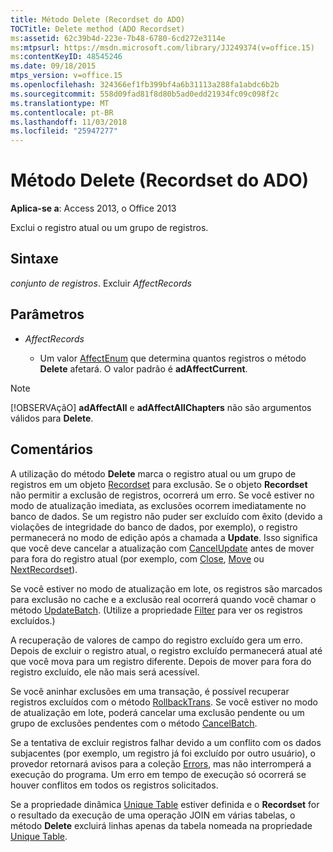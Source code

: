 ```yaml
---
title: Método Delete (Recordset do ADO)
TOCTitle: Delete method (ADO Recordset)
ms:assetid: 62c39b4d-223e-7b48-6780-6cd272e3114e
ms:mtpsurl: https://msdn.microsoft.com/library/JJ249374(v=office.15)
ms:contentKeyID: 48545246
ms.date: 09/18/2015
mtps_version: v=office.15
ms.openlocfilehash: 324366ef1fb399bf4a6b31113a288fa1abdc6b2b
ms.sourcegitcommit: 558d09fad81f8d80b5ad0edd21934fc09c098f2c
ms.translationtype: MT
ms.contentlocale: pt-BR
ms.lasthandoff: 11/03/2018
ms.locfileid: "25947277"
---
```

# <a name="delete-method-ado-recordset"></a>Método Delete (Recordset do ADO)


**Aplica-se a**: Access 2013, o Office 2013



Exclui o registro atual ou um grupo de registros.

## <a name="syntax"></a>Sintaxe

*conjunto de registros*. Excluir *AffectRecords*

## <a name="parameters"></a>Parâmetros

- *AffectRecords*

  - Um valor [AffectEnum](affectenum.md) que determina quantos registros o método **Delete** afetará. O valor padrão é **adAffectCurrent**.


> [!NOTE]
> [!OBSERVAçãO] **adAffectAll** e **adAffectAllChapters** não são argumentos válidos para **Delete**.

## <a name="remarks"></a>Comentários

A utilização do método **Delete** marca o registro atual ou um grupo de registros em um objeto [Recordset](recordset-object-ado.md) para exclusão. Se o objeto **Recordset** não permitir a exclusão de registros, ocorrerá um erro. Se você estiver no modo de atualização imediata, as exclusões ocorrem imediatamente no banco de dados. Se um registro não puder ser excluído com êxito (devido a violações de integridade do banco de dados, por exemplo), o registro permanecerá no modo de edição após a chamada a **Update**. Isso significa que você deve cancelar a atualização com [CancelUpdate](cancelupdate-method-ado.md) antes de mover para fora do registro atual (por exemplo, com [Close](close-method-ado.md), [Move](move-method-ado.md) ou [NextRecordset](nextrecordset-method-ado.md)).

Se você estiver no modo de atualização em lote, os registros são marcados para exclusão no cache e a exclusão real ocorrerá quando você chamar o método [UpdateBatch](updatebatch-method-ado.md). (Utilize a propriedade [Filter](filter-property-ado.md) para ver os registros excluídos.)

A recuperação de valores de campo do registro excluído gera um erro. Depois de excluir o registro atual, o registro excluído permanecerá atual até que você mova para um registro diferente. Depois de mover para fora do registro excluído, ele não mais será acessível.

Se você aninhar exclusões em uma transação, é possível recuperar registros excluídos com o método [RollbackTrans](begintrans-committrans-and-rollbacktrans-methods-ado.md). Se você estiver no modo de atualização em lote, poderá cancelar uma exclusão pendente ou um grupo de exclusões pendentes com o método [CancelBatch](cancelbatch-method-ado.md).

Se a tentativa de excluir registros falhar devido a um conflito com os dados subjacentes (por exemplo, um registro já foi excluído por outro usuário), o provedor retornará avisos para a coleção [Errors](errors-collection-ado.md), mas não interromperá a execução do programa. Um erro em tempo de execução só ocorrerá se houver conflitos em todos os registros solicitados.

Se a propriedade dinâmica [Unique Table](unique-table-unique-schema-unique-catalog-properties-dynamic-ado.md) estiver definida e o **Recordset** for o resultado da execução de uma operação JOIN em várias tabelas, o método **Delete** excluirá linhas apenas da tabela nomeada na propriedade [Unique Table](unique-table-unique-schema-unique-catalog-properties-dynamic-ado.md).

